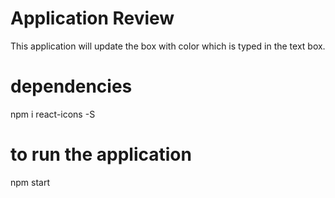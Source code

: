 # Application Review
This application will update the box with color which is typed in the text box.

# dependencies
npm i react-icons -S

# to run the application 
npm start
